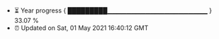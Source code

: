 - ⏳ Year progress { █████████▁▁▁▁▁▁▁▁▁▁▁▁▁▁▁▁▁▁▁▁▁ } 33.07 %
- ⏰ Updated on Sat, 01 May 2021 16:40:12 GMT

